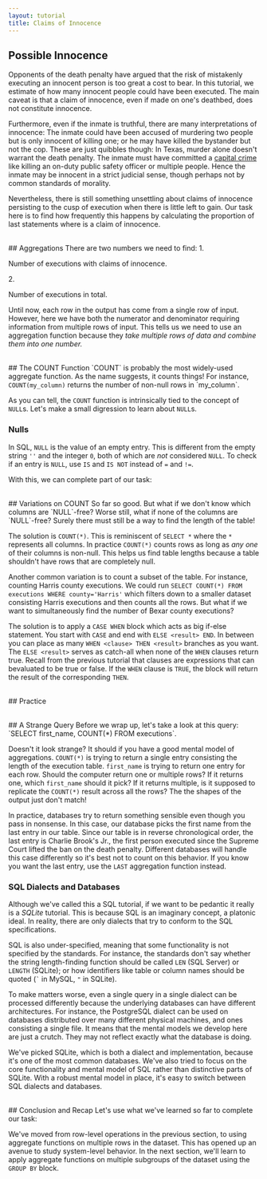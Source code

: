 ```yaml
---
layout: tutorial
title: Claims of Innocence
---
```


<a name="possible_innoncence"></a>
## Possible Innocence
Opponents of the death penalty have argued that the risk of mistakenly executing an innocent person is too great a cost to bear. In this tutorial, we estimate of how many innocent people could have been executed. The main caveat is that a claim of innocence, even if made on one's deathbed, does not constitute innocence.

Furthermore, even if the inmate is truthful, there are many interpretations of innocence: The inmate could have been accused of murdering two people but is only innocent of killing one; or he may have killed the bystander but not the cop. These are just quibbles though: In Texas, murder alone doesn't warrant the death penalty. The inmate must have committed a [capital crime](https://en.wikipedia.org/wiki/Capital_punishment_in_Texas#Capital_crimes) like killing an on-duty public safety officer or multiple people. Hence the inmate may be innocent in a strict judicial sense, though perhaps not by common standards of morality.

Nevertheless, there is still something unsettling about claims of innocence persisting to the cusp of execution when there is little left to gain. Our task here is to find how frequently this happens by calculating the proportion of last statements where is a claim of innocence.

<br>
<a name="aggregations"></a>
## Aggregations
There are two numbers we need to find:
1. <p>Number of executions with claims of innocence.</p>
2. <p>Number of executions in total.</p>

Until now, each row in the output has come from a single row of input. However, here we have both the numerator and denominator requiring information from multiple rows of input. This tells us we need to use an aggregation function because they <i>take multiple rows of data and combine them into one number.</i>

<br>
<a name="count"></a>
## The COUNT Function
`COUNT` is probably the most widely-used aggregate function. As the name suggests, it counts things! For instance, <code class='codeblock'>COUNT(my_column)</code> returns the number of non-null rows in `my_column`.

<sql-exercise
  data-question="Edit the query to find how many inmates provided last statements."
  data-comment="We can use <code>COUNT</code> here because <code>NULL</code>s are used when there are no statements."
  data-default-text="SELECT COUNT(first_name) FROM executions"
  data-solution="SELECT COUNT(last_statement) FROM executions"></sql-exercise>

As you can tell, the `COUNT` function is intrinsically tied to the concept of `NULL`s. Let's make a small digression to learn about `NULL`s.
<div class="sideNote">
  <h3>Nulls</h3>
  <p>In SQL, <code>NULL</code> is the value of an empty entry. This is different from the empty string <code>''</code> and the integer <code>0</code>, both of which  are <i>not</i> considered <code>NULL</code>. To check if an entry is <code>NULL</code>, use <code>IS</code> and <code>IS NOT</code> instead of <code>=</code> and <code>!=</code>.</p>

  <sql-exercise
    data-question="Verify that 0 and the empty string are not considered NULL."
    data-comment="Recall that this is a compound clause. Both of the two <code>IS NOT NULL</code> clauses have to be true for the query to return <code>true</code>."
    data-default-text="SELECT (0 IS NOT NULL) AND ('' IS NOT NULL) "
    data-solution="SELECT 0 IS NOT NULL AND '' IS NOT NULL "></sql-exercise>
</div>

With this, we can complete part of our task:
<sql-exercise
data-question="Find the total number of executions in the dataset."
data-comment="The idea here is to pick one of the columns that you're confident has no <code>NULL</code>s and count it."
data-default-text=""
data-solution="SELECT COUNT(first_name) FROM executions"></sql-exercise>

<br>
<a name="count_var">
## Variations on COUNT
So far so good. But what if we don't know which columns are `NULL`-free? Worse still, what if none of the columns are `NULL`-free? Surely there must still be a way to find the length of the table!

The solution is `COUNT(*)`. This is reminiscent of `SELECT *` where the `*` represents all columns. In practice `COUNT(*)` counts rows as long as *any one* of their columns is non-null. This helps us find table lengths because a table shouldn't have rows that are completely null.

<sql-exercise
data-question="Verify that <code>COUNT(*)</code> gives the same result as before."
data-default-text="SELECT COUNT(*) FROM executions"></sql-exercise>

Another common variation is to count a subset of the table. For instance, counting Harris county executions. We could run `SELECT COUNT(*) FROM executions WHERE county='Harris'` which filters down to a smaller dataset consisting Harris executions and then counts all the rows. But what if we want to simultaneously find the number of Bexar county executions?

The solution is to apply a `CASE WHEN` block which acts as big if-else statement. You start with `CASE` and end with `ELSE <result> END`. In between you can place as many `WHEN <clause> THEN <result>` branches as you want. The `ELSE <result>` serves as catch-all when none of the `WHEN` clauses return true. Recall from the previous tutorial that clauses are expressions that can bevaluated to be true or false. If the `WHEN` clause is `TRUE`, the block will return the result of the corresponding `THEN`.

<sql-exercise
data-question="This query counts the number of Harris and Bexar county executions. Replace <code>SUM</code>s with <code>COUNT</code>s and edit the <code>CASE WHEN</code> blocks so the query still works."
data-comment="Switching <code>SUM</code> for <code>COUNT</code> alone isn't enough because <code>COUNT</code> still counts the 0 since 0 is non-null."
data-default-text="SELECT
    SUM(CASE WHEN county='Harris' THEN 1
        ELSE 0 END),
    SUM(CASE WHEN county='Bexar' THEN 1
        ELSE 0 END)
FROM executions"
data-solution="SELECT
    COUNT(CASE WHEN county='Harris' THEN 1
        ELSE NULL END),
    COUNT(CASE WHEN county='Bexar' THEN 1
        ELSE NULL END)
FROM executions"></sql-exercise>

<br>
## Practice

<sql-exercise
  data-question="Find the number of inmates who have declined to give a last statement."
  data-comment="For bonus points, try to do it in 3 ways:<br> 1) With a <code>WHERE</code> block,<br> 2) With a <code>CASE WHEN</code> block,<br> 3) With two <code>COUNT</code> functions."
  data-default-text=""
  data-solution='SELECT COUNT(*) FROM executions WHERE last_statement IS NULL
SELECT COUNT(CASE WHEN last_statement IS NULL THEN 1 ELSE NULL END) FROM executions
SELECT COUNT(*) - COUNT(last_statement) FROM executions'></sql-exercise>

<sql-exercise
  data-question="Find the minimum, maximum and average age of inmates at time of execution."
  data-comment="Use the <code>MIN</code>, <code>MAX</code>, and <code>AVG</code> aggregation functions."
  data-default-text="SELECT exn_age FROM executions"
  data-solution='SELECT MIN(exn_age), MAX(exn_age), AVG(exn_age) FROM executions'></sql-exercise>

<sql-exercise
  data-question="Find the average length (based on character count) of last statements in the dataset."
  data-comment="You can compose functions together. Use the <code>LENGTH</code> function which returns the number of characters in a string."
  data-default-text=""
  data-solution='SELECT AVG(LENGTH(last_statement)) FROM executions'></sql-exercise>

<br>
<a name="strange"></a>
## A Strange Query
Before we wrap up, let's take a look at this query:<br> `SELECT first_name, COUNT(*) FROM executions`.

Doesn't it look strange? It should if you have a good mental model of aggregations. `COUNT(*)` is trying to return a single entry consisting the length of the execution table. `first_name` is trying to return one entry for each row. Should the computer return one or multiple rows? If it returns one, which `first_name` should it pick? If it returns multiple, is it supposed to replicate the `COUNT(*)` result across all the rows? The the shapes of the output just don't match!

<sql-exercise
  data-question="Let's try it anyway and see what happens."
  data-default-text="SELECT first_name, COUNT(*) FROM executions"></sql-exercise>

In practice, databases try to return something sensible even though you pass in nonsense. In this case, our database picks the first name from the last entry in our table. Since our table is in reverse chronological order, the last entry is Charlie Brook's Jr., the first person executed since the Supreme Court lifted the ban on the death penalty. Different databases will handle this case differently so it's best not to count on this behavior. If you know you want the last entry, use the `LAST` aggregation function instead.

<div class="sideNote">
  <h3>SQL Dialects and Databases</h3>
  <p>Although we've called this a SQL tutorial, if we want to be pedantic it really is a <i>SQLite</i> tutorial. This is because SQL is an imaginary concept, a platonic ideal. In reality, there are only dialects that try to conform to the SQL specifications.</p>
  <p>SQL is also under-specified, meaning that some functionality is not specified by the standards. For instance, the standards don't say whether the string length-finding function should be called <code>LEN</code> (SQL Server) or <code>LENGTH</code> (SQLite); or how identifiers like table or column names should be quoted (<code>`</code> in MySQL, <code>"</code> in SQLite).</p>
  <p>To make matters worse, even a single query in a single dialect can be processed differently because the underlying databases can have different architectures. For instance, the PostgreSQL dialect can be used on databases distributed over many different physical machines, and ones consisting a single file. It means that the mental models we develop here are just a crutch. They may not reflect exactly what the database is doing.</p>
  <p>We've picked SQLite, which is both a dialect and implementation, because it's one of the most common databases. We've also tried to focus on the core functionality and mental model of SQL rather than distinctive parts of SQLite. With a robust mental model in place, it's easy to switch between SQL dialects and databases.
  </p>
</div>

<br>
<a name="recap"></a>
## Conclusion and Recap
Let's use what we've learned so far to complete our task:
<sql-exercise
  data-question="Find the proportion of last statements with claims of innocence."
  data-comment="To do decimal division, ensure that one of the numbers is a decimal by multiplying it by 1.0. Use <code>LIKE '%innocent%'</code> to find claims of innocence."
  data-solution="SELECT
1.0 * COUNT(CASE WHEN last_statement LIKE '%innocent%'
    THEN 1 ELSE NULL END) / COUNT(*)
FROM executions"
></sql-exercise>

We've moved from row-level operations in the previous section, to using aggregate functions on multiple rows in the dataset. This has opened up an avenue to study system-level behavior. In the next section, we'll learn to apply aggregate functions on multiple subgroups of the dataset using the `GROUP BY` block.
